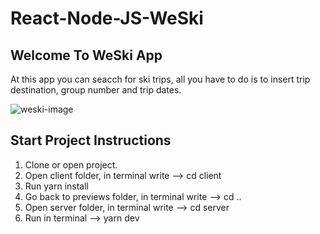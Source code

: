 # React-Node-JS-WeSki

## Welcome To WeSki App
At this app you can seacch for ski trips, all you have to do is to insert trip destination, group number and trip dates.

![weski-image](https://user-images.githubusercontent.com/57434735/198832351-da4a5900-855c-477d-a053-71795c8ef3f2.PNG)

## Start Project Instructions
1. Clone or open project.
2. Open client folder, in terminal write --> cd client
3. Run yarn install
4. Go back to previews folder, in terminal write --> cd ..
5. Open server folder, in terminal write --> cd server
6. Run in terminal --> yarn dev

